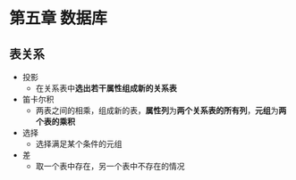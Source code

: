 # 第五章 数据库

## 表关系

- 投影
  - 在关系表中**选出若干属性组成新的关系表**
- 笛卡尔积
  - 两表之间的相乘，组成新的表，**属性列**为**两个关系表的所有列**，**元组**为**两个表的乘积**
- 选择
  - 选择满足某个条件的元组
- 差
  - 取一个表中存在，另一个表中不存在的情况
